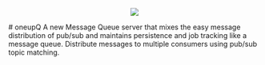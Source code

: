 <p align="center">
  <img src="https://github.com/ywadi/oneupQ/raw/main/assets/Blue%20Up%20Arrow%20Finance%20Corporate%20Logo%20(500%20%C3%97%20300%20p" />
</p>
# oneupQ
A new Message Queue server that mixes the easy message distribution of pub/sub and maintains persistence and job tracking like a message queue. Distribute messages to multiple consumers using pub/sub topic matching. 
